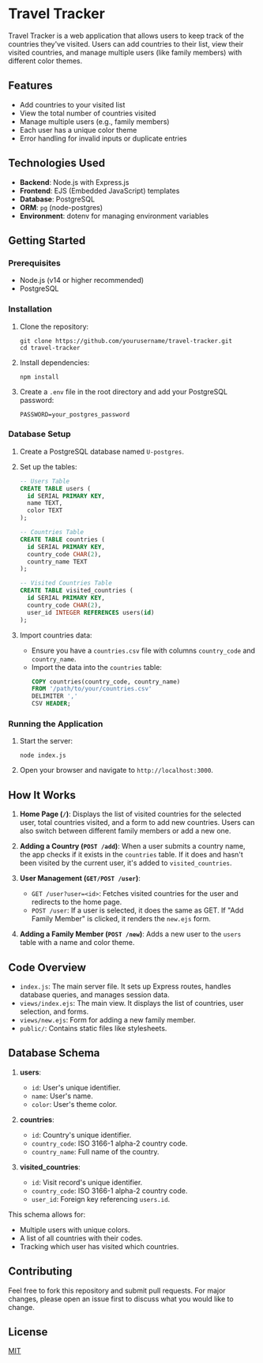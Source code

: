 # Travel Tracker

Travel Tracker is a web application that allows users to keep track of the countries they've visited. Users can add countries to their list, view their visited countries, and manage multiple users (like family members) with different color themes.

## Features

- Add countries to your visited list
- View the total number of countries visited
- Manage multiple users (e.g., family members)
- Each user has a unique color theme
- Error handling for invalid inputs or duplicate entries

## Technologies Used

- **Backend**: Node.js with Express.js
- **Frontend**: EJS (Embedded JavaScript) templates
- **Database**: PostgreSQL
- **ORM**: `pg` (node-postgres)
- **Environment**: dotenv for managing environment variables

## Getting Started

### Prerequisites

- Node.js (v14 or higher recommended)
- PostgreSQL

### Installation

1. Clone the repository:

   ```
   git clone https://github.com/yourusername/travel-tracker.git
   cd travel-tracker
   ```

2. Install dependencies:

   ```
   npm install
   ```

3. Create a `.env` file in the root directory and add your PostgreSQL password:
   ```
   PASSWORD=your_postgres_password
   ```

### Database Setup

1. Create a PostgreSQL database named `U-postgres`.

2. Set up the tables:

   ```sql
   -- Users Table
   CREATE TABLE users (
     id SERIAL PRIMARY KEY,
     name TEXT,
     color TEXT
   );

   -- Countries Table
   CREATE TABLE countries (
     id SERIAL PRIMARY KEY,
     country_code CHAR(2),
     country_name TEXT
   );

   -- Visited Countries Table
   CREATE TABLE visited_countries (
     id SERIAL PRIMARY KEY,
     country_code CHAR(2),
     user_id INTEGER REFERENCES users(id)
   );
   ```

3. Import countries data:
   - Ensure you have a `countries.csv` file with columns `country_code` and `country_name`.
   - Import the data into the `countries` table:
     ```sql
     COPY countries(country_code, country_name)
     FROM '/path/to/your/countries.csv'
     DELIMITER ','
     CSV HEADER;
     ```

### Running the Application

1. Start the server:

   ```
   node index.js
   ```

2. Open your browser and navigate to `http://localhost:3000`.

## How It Works

1. **Home Page (`/`)**: Displays the list of visited countries for the selected user, total countries visited, and a form to add new countries. Users can also switch between different family members or add a new one.

2. **Adding a Country (`POST /add`)**: When a user submits a country name, the app checks if it exists in the `countries` table. If it does and hasn't been visited by the current user, it's added to `visited_countries`.

3. **User Management (`GET/POST /user`)**:

   - `GET /user?user=<id>`: Fetches visited countries for the user and redirects to the home page.
   - `POST /user`: If a user is selected, it does the same as GET. If "Add Family Member" is clicked, it renders the `new.ejs` form.

4. **Adding a Family Member (`POST /new`)**: Adds a new user to the `users` table with a name and color theme.

## Code Overview

- `index.js`: The main server file. It sets up Express routes, handles database queries, and manages session data.
- `views/index.ejs`: The main view. It displays the list of countries, user selection, and forms.
- `views/new.ejs`: Form for adding a new family member.
- `public/`: Contains static files like stylesheets.

## Database Schema

1. **users**:

   - `id`: User's unique identifier.
   - `name`: User's name.
   - `color`: User's theme color.

2. **countries**:

   - `id`: Country's unique identifier.
   - `country_code`: ISO 3166-1 alpha-2 country code.
   - `country_name`: Full name of the country.

3. **visited_countries**:
   - `id`: Visit record's unique identifier.
   - `country_code`: ISO 3166-1 alpha-2 country code.
   - `user_id`: Foreign key referencing `users.id`.

This schema allows for:

- Multiple users with unique colors.
- A list of all countries with their codes.
- Tracking which user has visited which countries.

## Contributing

Feel free to fork this repository and submit pull requests. For major changes, please open an issue first to discuss what you would like to change.

## License

[MIT](https://choosealicense.com/licenses/mit/)
